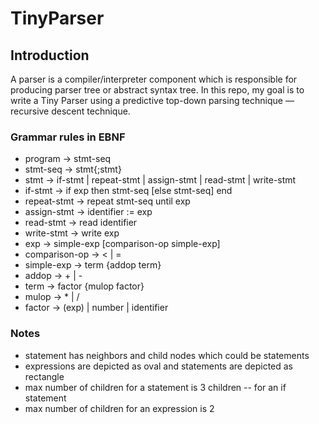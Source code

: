 # TinyParser

## Introduction

A parser is a compiler/interpreter component which is responsible for producing parser tree or abstract syntax tree.
In this repo, my goal is to write a Tiny Parser using a predictive top-down parsing technique — recursive descent technique.

### Grammar rules in EBNF

- program -> stmt-seq
- stmt-seq -> stmt{;stmt}
- stmt -> if-stmt | repeat-stmt | assign-stmt | read-stmt | write-stmt
- if-stmt -> if exp then stmt-seq [else stmt-seq] end
- repeat-stmt -> repeat stmt-seq until exp
- assign-stmt -> identifier := exp
- read-stmt -> read identifier
- write-stmt -> write exp
- exp -> simple-exp [comparison-op simple-exp]
- comparison-op -> < | =
- simple-exp -> term {addop term}
- addop -> + | -
- term -> factor {mulop factor}
- mulop -> \* | /
- factor -> (exp) | number | identifier

### Notes

- statement has neighbors and child nodes which could be statements
- expressions are depicted as oval and statements are depicted as rectangle
- max number of children for a statement is 3 children -- for an if statement
- max number of children for an expression is 2

